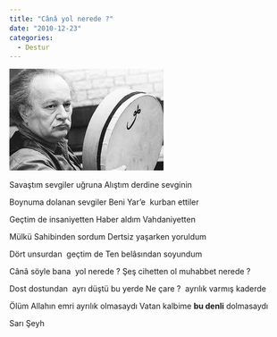```yaml
---
title: "Cânâ yol nerede ?"
date: "2010-12-23"
categories: 
  - Destur
---
```


[![ben-bendir.jpeg](../uploads/2010/12/ben-bendir.jpeg)](../uploads/2010/12/ben-bendir.jpeg "ben-bendir.jpeg")

Savaştım sevgiler uğruna Alıştım derdine sevginin

Boynuma dolanan sevgiler Beni Yar’e  kurban ettiler

Geçtim de insaniyetten Haber aldım Vahdaniyetten

Mülkü Sahibinden sordum Dertsiz yaşarken yoruldum

Dört unsurdan  geçtim de Ten belâsından soyundum

Cânâ söyle bana  yol nerede ? Şeş cihetten ol muhabbet nerede ?

Dost dostundan  ayrı düştü bu yerde Ne çare ?  ayrılık varmış kaderde

Ölüm Allahın emri ayrılık olmasaydı Vatan kalbime **bu denli** dolmasaydı

Sarı Şeyh
